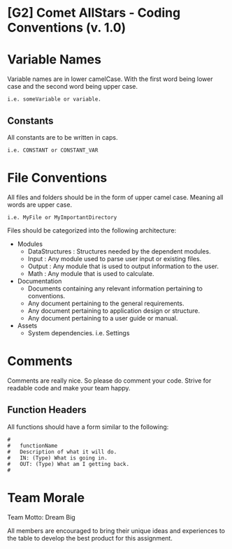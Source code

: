 
#   [G2] Comet AllStars - Coding Conventions (v. 1.0)
#   Variable Names

Variable names are in lower camelCase. With the first word being lower case and the second word being upper case.

    i.e. someVariable or variable.

##  Constants   ##
All constants are to be written in caps.

    i.e. CONSTANT or CONSTANT_VAR

#   File Conventions
All files and folders should be in the form of upper camel case. Meaning all words are upper case.

    i.e. MyFile or MyImportantDirectory

Files should be categorized into the following architecture:

- Modules
    - DataStructures : Structures needed by the dependent modules.
    - Input : Any module used to parse user input or existing files.
    - Output : Any module that is used to output information to the user.
    - Math : Any module that is used to calculate.
- Documentation
    - Documents containing any relevant information pertaining to conventions.
    - Any document pertaining to the general requirements.
    - Any document pertaining to application design or structure.
    - Any document pertaining to a user guide or manual.
- Assets
    - System dependencies. i.e. Settings

#   Comments
Comments are really nice. So please do comment your code. Strive for readable code and make your team happy.

##  Function Headers  ##

All functions should have a form similar to the following:

    #
    #   functionName
    #   Description of what it will do.
    #   IN: (Type) What is going in.
    #   OUT: (Type) What am I getting back.
    #

#   Team Morale
Team Motto: Dream Big

All members are encouraged to bring their unique ideas and experiences to the table to develop the best product for this assignment.
